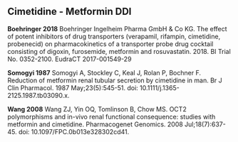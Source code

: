 ﻿## Cimetidine - Metformin DDI

**Boehringer 2018** Boehringer Ingelheim Pharma GmbH & Co KG. The effect of potent inhibitors of drug
transporters (verapamil, rifampin, cimetidine, probenecid) on pharmacokinetics of a transporter probe drug cocktail consisting of digoxin, furosemide, metformin and rosuvastatin. 2018. BI
Trial No. 0352-2100. EudraCT 2017-001549-29

**Somogyi 1987** Somogyi A, Stockley C, Keal J, Rolan P, Bochner F. Reduction of metformin renal tubular secretion by cimetidine in man. Br J Clin Pharmacol. 1987 May;23(5):545-51. doi: 10.1111/j.1365-2125.1987.tb03090.x.

**Wang 2008** Wang ZJ, Yin OQ, Tomlinson B, Chow MS. OCT2 polymorphisms and in-vivo renal functional consequence: studies with metformin and cimetidine. Pharmacogenet Genomics. 2008 Jul;18(7):637-45. doi: 10.1097/FPC.0b013e328302cd41. 


